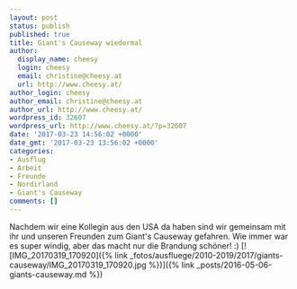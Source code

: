 ```yaml
---
layout: post
status: publish
published: true
title: Giant's Causeway wiedermal
author:
  display_name: cheesy
  login: cheesy
  email: christine@cheesy.at
  url: http://www.cheesy.at/
author_login: cheesy
author_email: christine@cheesy.at
author_url: http://www.cheesy.at/
wordpress_id: 32607
wordpress_url: http://www.cheesy.at/?p=32607
date: '2017-03-23 14:56:02 +0000'
date_gmt: '2017-03-23 13:56:02 +0000'
categories:
- Ausflug
- Arbeit
- Freunde
- Nordirland
- Giant's Causeway
comments: []
---
```

Nachdem wir eine Kollegin aus den USA da haben sind wir gemeinsam mit ihr und unseren Freunden zum Giant's Causeway gefahren. Wie immer war es super windig, aber das macht nur die Brandung schöner! :)
[![IMG_20170319_170920]({% link _fotos/ausfluege/2010-2019/2017/giants-causeway/IMG_20170319_170920.jpg %})]({% link _posts/2016-05-06-giants-causeway.md %})
